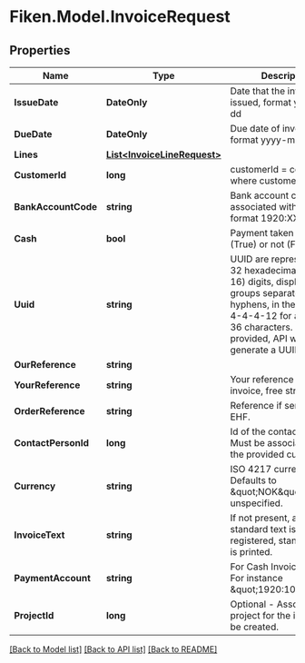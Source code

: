 # Fiken.Model.InvoiceRequest

## Properties

Name | Type | Description | Notes
------------ | ------------- | ------------- | -------------
**IssueDate** | **DateOnly** | Date that the invoice was issued, format yyyy-mm-dd | 
**DueDate** | **DateOnly** | Due date of invoice, format yyyy-mm-dd | 
**Lines** | [**List&lt;InvoiceLineRequest&gt;**](InvoiceLineRequest.md) |  | 
**CustomerId** | **long** | customerId &#x3D; contactId where customer &#x3D; true | 
**BankAccountCode** | **string** | Bank account code associated with invoice, format 1920:XXXXX | 
**Cash** | **bool** | Payment taken in cash (True) or not (False). | 
**Uuid** | **string** | UUID are represented as 32 hexadecimal (base-16) digits, displayed in 5 groups separated by hyphens, in the form 8-4-4-4-12 for a total of 36 characters. If not provided, API will generate a UUID. | [optional] 
**OurReference** | **string** |  | [optional] 
**YourReference** | **string** | Your reference for invoice, free string format | [optional] 
**OrderReference** | **string** | Reference if sending via EHF. | [optional] 
**ContactPersonId** | **long** | Id of the contact person. Must be associated with the provided customer. | [optional] 
**Currency** | **string** | ISO 4217 currency code. Defaults to \&quot;NOK\&quot; if unspecified. | [optional] 
**InvoiceText** | **string** | If not present, and standard text is registered, standard text is printed. | [optional] 
**PaymentAccount** | **string** | For Cash Invoices only. For instance \&quot;1920:10001\&quot;. | [optional] 
**ProjectId** | **long** | Optional - Associated project for the invoice to be created. | [optional] 

[[Back to Model list]](../../README.md#documentation-for-models) [[Back to API list]](../../README.md#documentation-for-api-endpoints) [[Back to README]](../../README.md)

